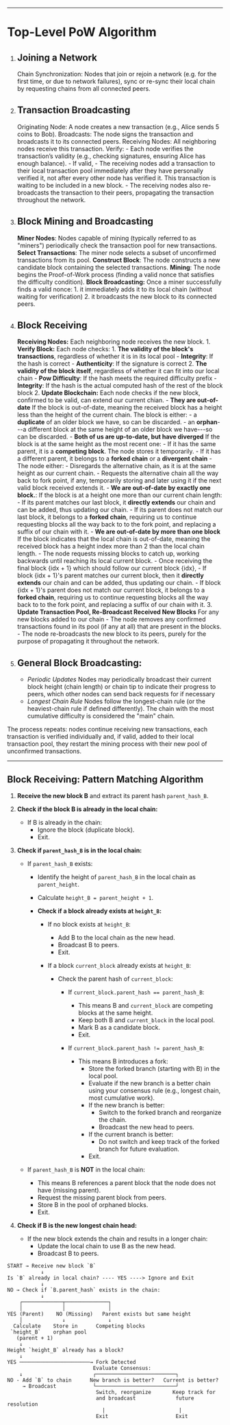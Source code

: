 ----

# Top-Level PoW Algorithm

1. ## Joining a Network

    Chain Synchronization:
        Nodes that join or rejoin a network (e.g. for the first time, or due to network failures), sync or re-sync their local chain by requesting chains from all connected peers.

2. ## Transaction Broadcasting

    Originating Node: A node creates a new transaction (e.g., Alice sends 5 coins to Bob).
        Broadcasts: The node signs the transaction and broadcasts it to its connected peers.
    Receiving Nodes: All neighboring nodes receive this transaction.
        Verify:
        - Each node verifies the transaction’s validity (e.g., checking signatures, ensuring Alice has enough balance).
        - If valid,
           - The receiving nodes add a transaction to their local transaction pool immediately after they have personally verified it,  not after every other node has verified it. This transaction is waiting to be included in a new block.
           - The receiving nodes also re-broadcasts the transaction to their peers, propagating the transaction throughout the network.

3. ## Block Mining and Broadcasting

    **Miner Nodes**:
        Nodes capable of mining (typically referred to as "miners") periodically check the transaction pool for new transactions.
    **Select Transactions**:
        The miner node selects a subset of unconfirmed transactions from its pool.
    **Construct Block**:
        The node constructs a new candidate block containing the selected transactions.
    **Mining**:
        The node begins the Proof-of-Work process (finding a valid nonce that satisfies the difficulty condition).
    **Block Broadcasting:**
        Once a miner successfully finds a valid nonce:
        1. it immediately adds it to its local chain (without waiting for verification)
        2. it broadcasts the new block to its connected peers.

4. ## Block Receiving

    **Receiving Nodes:**
        Each neighboring node receives the new block.
        1. **Verify Block:**
            Each node checks:
            1. **The validity of the block's transactions**, regardless of whether it is in its local pool
               - **Integrity**: If the hash is correct
               - **Authenticity**: If the signature is correct
            2. **The validity of the block itself**, regardless of whether it can fit into our local chain
               - **Pow Difficulty**: If the hash meets the required difficulty prefix
               - **Integrity**: If the hash is the actual computed hash of the rest of the block block
        2. **Update Blockchain:**
            Each node checks if the new block, confirmed to be valid, can extend our current chian.
            - **They are out-of-date**
                If the block is out-of-date, meaning the received block has a height less than the height of the current chain.
                The block is either:
                  - a **duplicate** of an older block we have, so can be discarded.
                  - an **orphan**---a different block at the same height of an older block we have---so can be discarded.
            - **Both of us are up-to-date, but have diverged**
                If the block is at the same height as the most recent one:
                    - If it has the same parent, it is a **competing block**.
                      The node stores it temporarily.
                    - If it has a different parent, it belongs to a **forked chain** or a **divergent chain**
                      - The node either:
                        - Disregards the alternative chain, as it is at the same height as our current chain.
                        - Requests the alternative chain all the way back to fork point, if any, temporarily storing and later using it if the next valid block received extends it.
            - **We are out-of-date by exactly one block.**:
               If the block is at a height one more than our current chain length:
                  - If its parent matches our last block, it **directly extends** our chain and can be added, thus updating our chain.
                  - If its parent does not match our last block, it belongs to a **forked chain**, requiring us  to continue requesting blocks all the way back to to the fork point, and replacing a suffix of our chain with it.
            - **We are out-of-date by more than one block**
                If the block indicates that the local chain is out-of-date, meaning the received block has a height index more than 2 than the local chain length.
                  - The node requests missing blocks to catch up, working backwards until reaching its local current block.
                  - Once receiving the final block {idx + 1} which should follow our current block {idx},
                    - If block {idx + 1}'s parent matches our current block, then it **directly extends** our chain and can be added, thus updating our chain.
                    - If block {idx + 1}'s parent does not match our current block, it belongs to a **forked chain**, requiring us  to continue requesting blocks all the way back to to the fork point, and replacing a suffix of our chain with it.
        3. **Update Transaction Pool, Re-Broadcast Received New Blocks**
           For any new blocks added to our chain
            - The node removes any confirmed transactions found in its pool (if any at all) that are present in the blocks.
            - The node re-broadcasts the new block to its peers, purely for the purpose of propagating it throughout the network.

5. ## General Block Broadcasting:

    - *Periodic Updates* Nodes may periodically broadcast their current block height (chain length) or chain tip to indicate their progress to peers, which other nodes can send back requests for if necessary
    - *Longest Chain Rule* Nodes follow the longest-chain rule (or the heaviest-chain rule if defined differently). The chain with the most cumulative difficulty is considered the "main" chain.

The process repeats: nodes continue receiving new transactions, each transaction is verified individually and, if valid, added to their local transaction pool, they restart the mining process with their new pool of unconfirmed transactions.

-----

## Block Receiving: Pattern Matching Algorithm

1. **Receive the new block B** and extract its parent hash `parent_hash_B`.

2. **Check if the block B is already in the local chain:**
   - If B is already in the chain:
     - Ignore the block (duplicate block).
     - Exit.

3. **Check if `parent_hash_B` is in the local chain:**
   - If `parent_hash_B` exists:
     - Identify the height of `parent_hash_B` in the local chain as `parent_height`.
     - Calculate `height_B = parent_height + 1`.

     - **Check if a block already exists at `height_B`:**
       - If no block exists at `height_B`:
         - Add B to the local chain as the new head.
         - Broadcast B to peers.
         - Exit.

       - If a block `current_block` already exists at `height_B`:
         - Check the parent hash of `current_block`:
           - If `current_block.parent_hash == parent_hash_B`:
             - This means B and `current_block` are competing blocks at the same height.
             - Keep both B and `current_block` in the local pool.
             - Mark B as a candidate block.
             - Exit.

           - If `current_block.parent_hash != parent_hash_B`:
             - This means B introduces a fork:
               - Store the forked branch (starting with B) in the local pool.
               - Evaluate if the new branch is a better chain using your consensus rule (e.g., longest chain, most cumulative work).
               - If the new branch is better:
                 - Switch to the forked branch and reorganize the chain.
                 - Broadcast the new head to peers.
               - If the current branch is better:
                 - Do not switch and keep track of the forked branch for future evaluation.
               - Exit.

   - If `parent_hash_B` is **NOT** in the local chain:
     - This means B references a parent block that the node does not have (missing parent).
     - Request the missing parent block from peers.
     - Store B in the pool of orphaned blocks.
     - Exit.

4. **Check if B is the new longest chain head:**
   - If the new block extends the chain and results in a longer chain:
     - Update the local chain to use B as the new head.
     - Broadcast B to peers.

```
START → Receive new block `B`
           ↓
Is `B` already in local chain? ---- YES ----> Ignore and Exit
           ↓
NO → Check if `B.parent_hash` exists in the chain:
           ↓
    ┌─────────────┬──────────────┐
    │             │              │
YES (Parent)    NO (Missing)   Parent exists but same height
    │             ↓              ↓
  Calculate    Store in      Competing blocks
 `height_B`    orphan pool
   (parent + 1)
    ↓
Height `height_B` already has a block?
    ↓
YES ───────────────────────→ Fork Detected
                            Evaluate Consensus:
    ↓                       ┌──────────────────────────┐
NO - Add `B` to chain      New branch is better?   Current is better?
     → Broadcast            └──────────────────────────┘
                             Switch, reorganize       Keep track for
                             and broadcast             future resolution
                               |                        |
                             Exit                      Exit
```